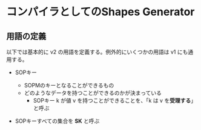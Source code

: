 # コンパイラとしてのShapes Generator

## 用語の定義

以下では基本的に v2 の用語を定義する。例外的にいくつかの用語は v1 にも通用する。

 - SOPキー
   - SOPMのキーとなることができるもの
   - どのようなデータを持つことができるのかが決まっている
     - SOPキー k が値 v を持つことができることを、「k は v を**受理する**」と呼ぶ

 - SOPキーすべての集合を **SK** と呼ぶ

